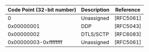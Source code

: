 | Code Point (32-bit number) | Description | Reference |
| -------------------------- | ----------- | --------- |
| 0 | Unassigned | [RFC5061] |
| 0x00000001 | DDP | [RFC5043] |
| 0x00000002 | DTLS/SCTP | [RFC6083] |
| 0x00000003-0xffffffff | Unassigned | [RFC5061] |
